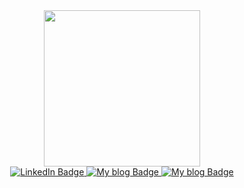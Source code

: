 <div id="header" align="center">
  <img src="https://media.tenor.com/-pjkDTaqjrMAAAAC/productivity-thomas-frank.gif" width="250"/>
</div>
<div id="badges" align="center">
<a href="https://www.linkedin.com/in/vladimir-pletov/">  
  <img src="https://img.shields.io/badge/LinkedIn-blue?style=for-the-badge&logo=linkedin&logoColor=white" alt="LinkedIn Badge"/>
  <a href="https://t.me/it_kodletov"> 
  <img src="https://img.shields.io/badge/My blog-white?style=for-the-badge&logo=telegram&logoColor=white" alt="My blog Badge"/>
    <a href="https://t.me/vlad_kodletov"> 
  <img src="https://img.shields.io/badge/Telegram message-blue?style=for-the-badge&logo=telegram&logoColor=blue" alt="My blog Badge"/>
</div>
